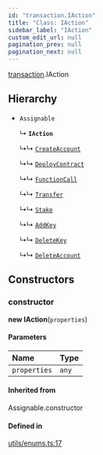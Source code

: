 ```yaml
---
id: "transaction.IAction"
title: "Class: IAction"
sidebar_label: "IAction"
custom_edit_url: null
pagination_prev: null
pagination_next: null
---
```


[transaction](../modules/transaction.md).IAction

## Hierarchy

- `Assignable`

  ↳ **`IAction`**

  ↳↳ [`CreateAccount`](transaction.CreateAccount.md)

  ↳↳ [`DeployContract`](transaction.DeployContract.md)

  ↳↳ [`FunctionCall`](transaction.FunctionCall.md)

  ↳↳ [`Transfer`](transaction.Transfer.md)

  ↳↳ [`Stake`](transaction.Stake.md)

  ↳↳ [`AddKey`](transaction.AddKey.md)

  ↳↳ [`DeleteKey`](transaction.DeleteKey.md)

  ↳↳ [`DeleteAccount`](transaction.DeleteAccount.md)

## Constructors

### constructor

**new IAction**(`properties`)

#### Parameters

| Name | Type |
| :------ | :------ |
| `properties` | `any` |

#### Inherited from

Assignable.constructor

#### Defined in

[utils/enums.ts:17](https://github.com/maxhr/near--near-api-js/blob/a0c9a104/packages/near-api-js/src/utils/enums.ts#L17)
